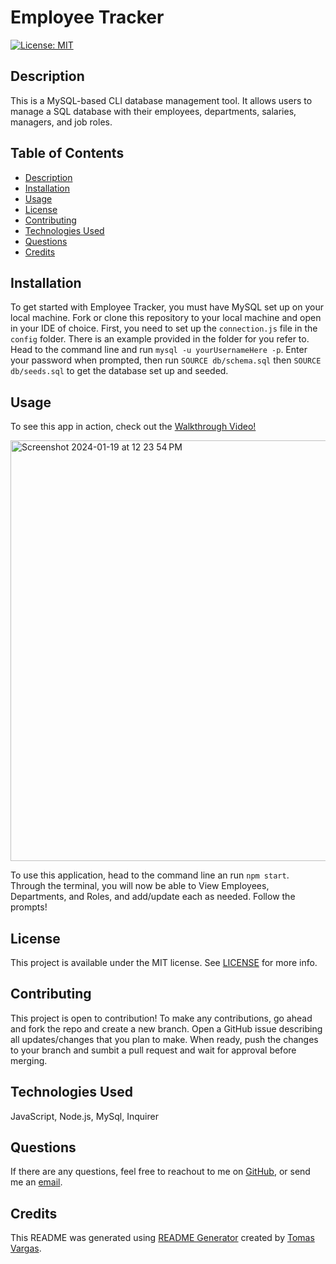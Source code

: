 # Employee Tracker
[![License: MIT](https://img.shields.io/badge/License-MIT-yellow.svg)](https://opensource.org/licenses/MIT)

## Description

This is a MySQL-based CLI database management tool. It allows users to manage a SQL database with their employees, departments, salaries, managers, and job roles.

## Table of Contents

- [Description](#Description)
- [Installation](#Installation)
- [Usage](#Usage)
- [License](#License)
- [Contributing](#Contributing)
- [Technologies Used](#Technologies-Used)
- [Questions](#Questions)
- [Credits](#Credits)

## Installation

To get started with Employee Tracker, you must have MySQL set up on your local machine. Fork or clone this repository to your local machine and open in your IDE of choice. First, you need to set up the ```connection.js``` file in the ```config``` folder. There is an example provided in the folder for you refer to. Head to the command line and run ```mysql -u yourUsernameHere -p```. Enter your password when prompted, then run ```SOURCE db/schema.sql``` then ```SOURCE db/seeds.sql``` to get the database set up and seeded.

## Usage

To see this app in action, check out the [Walkthrough Video!](https://drive.google.com/file/d/11-9osyjl51HVTF8k2GdeuLcU4JBYtKzh/view)

<img width="673" alt="Screenshot 2024-01-19 at 12 23 54 PM" src="https://github.com/tavargas9/employee-tracker/assets/142061829/2c22948a-4371-4a1c-8a76-3903e931ab6e">

To use this application, head to the command line an run ```npm start```. Through the terminal, you will now be able to View Employees, Departments, and Roles, and add/update each as needed. Follow the prompts!

## License 

This project is available under the MIT license. See [LICENSE](./LICENSE) for more info.

## Contributing

This project is open to contribution! To make any contributions, go ahead and fork the repo and create a new branch. Open a GitHub issue describing all updates/changes that you plan to make. When ready, push the changes to your branch and sumbit a pull request and wait for approval before merging.

## Technologies Used

JavaScript, Node.js, MySql, Inquirer

## Questions

If there are any questions, feel free to reachout to me on [GitHub](https://github.com/tavargas9), or send me an [email](mailto:tavargas9@gmail.com).

## Credits

This README was generated using [README Generator](https://github.com/tavargas9/README-generator) created by [Tomas Vargas](https://github.com/tavargas9).
